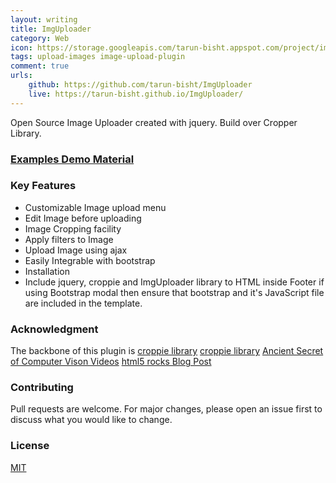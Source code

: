 ```yaml
---
layout: writing
title: ImgUploader
category: Web
icon: https://storage.googleapis.com/tarun-bisht.appspot.com/project/imguploader0f82b65bbe1f40a3
tags: upload-images image-upload-plugin
comment: true
urls:
    github: https://github.com/tarun-bisht/ImgUploader
    live: https://tarun-bisht.github.io/ImgUploader/
---
```


Open Source Image Uploader created with jquery. Build over Cropper Library.

### [Examples Demo Material](https://tarun-bisht.github.io/ImgUploader/)

### Key Features
- Customizable Image upload menu
- Edit Image before uploading
- Image Cropping facility
- Apply filters to Image
- Upload Image using ajax
- Easily Integrable with bootstrap
- Installation
- Include jquery, croppie and ImgUploader library to HTML inside Footer if using Bootstrap modal then ensure that bootstrap and it's JavaScript file are included in the template.

### Acknowledgment
The backbone of this plugin is [croppie library](https://foliotek.github.io/Croppie/)
[croppie library](https://foliotek.github.io/Croppie/)
[Ancient Secret of Computer Vison Videos](https://pjreddie.com/courses/computer-vision/)
[html5 rocks Blog Post](https://www.html5rocks.com/en/tutorials/canvas/imagefilters/)

### Contributing
Pull requests are welcome. For major changes, please open an issue first to discuss what you would like to change.

### License
[MIT](https://choosealicense.com/licenses/mit/)